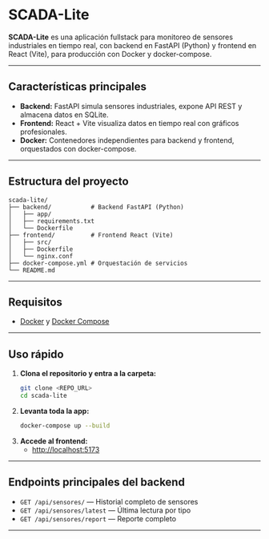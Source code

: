 # SCADA-Lite

**SCADA-Lite** es una aplicación fullstack para monitoreo de sensores industriales en tiempo real, con backend en FastAPI (Python) y frontend en React (Vite), para producción con Docker y docker-compose.

---

## Características principales
- **Backend:** FastAPI simula sensores industriales, expone API REST y almacena datos en SQLite.
- **Frontend:** React + Vite visualiza datos en tiempo real con gráficos profesionales.
- **Docker:** Contenedores independientes para backend y frontend, orquestados con docker-compose.
---

## Estructura del proyecto
```
scada-lite/
├── backend/           # Backend FastAPI (Python)
│   ├── app/
│   ├── requirements.txt
│   └── Dockerfile
├── frontend/          # Frontend React (Vite)
│   ├── src/
│   ├── Dockerfile
│   └── nginx.conf
├── docker-compose.yml # Orquestación de servicios
└── README.md
```

---

## Requisitos
- [Docker](https://www.docker.com/) y [Docker Compose](https://docs.docker.com/compose/)

---

## Uso rápido

1. **Clona el repositorio y entra a la carpeta:**
   ```bash
   git clone <REPO_URL>
   cd scada-lite
   ```
2. **Levanta toda la app:**
   ```bash
   docker-compose up --build
   ```
3. **Accede al frontend:**
   - [http://localhost:5173](http://localhost:5173)

---

## Endpoints principales del backend
- `GET /api/sensores/` — Historial completo de sensores
- `GET /api/sensores/latest` — Última lectura por tipo
- `GET /api/sensores/report` — Reporte completo

---
